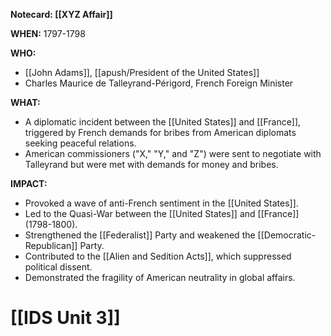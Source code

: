 **Notecard: [[XYZ Affair]]**

**WHEN:** 1797-1798

**WHO:**
* [[John Adams]], [[apush/President of the United States]]
* Charles Maurice de Talleyrand-Périgord, French Foreign Minister

**WHAT:**
* A diplomatic incident between the [[United States]] and [[France]], triggered by French demands for bribes from American diplomats seeking peaceful relations.
* American commissioners ("X," "Y," and "Z") were sent to negotiate with Talleyrand but were met with demands for money and bribes.

**IMPACT:**
* Provoked a wave of anti-French sentiment in the [[United States]].
* Led to the Quasi-War between the [[United States]] and [[France]] (1798-1800).
* Strengthened the [[Federalist]] Party and weakened the [[Democratic-Republican]] Party.
* Contributed to the [[Alien and Sedition Acts]], which suppressed political dissent.
* Demonstrated the fragility of American neutrality in global affairs.
# [[IDS Unit 3]]